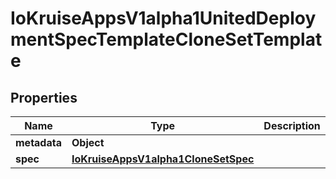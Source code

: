 
# IoKruiseAppsV1alpha1UnitedDeploymentSpecTemplateCloneSetTemplate

## Properties
Name | Type | Description | Notes
------------ | ------------- | ------------- | -------------
**metadata** | **Object** |  |  [optional]
**spec** | [**IoKruiseAppsV1alpha1CloneSetSpec**](IoKruiseAppsV1alpha1CloneSetSpec.md) |  | 



